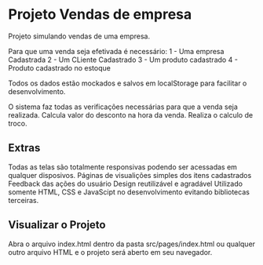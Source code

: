 # Projeto Vendas de empresa
Projeto simulando vendas de uma empresa.

Para que uma venda seja efetivada é necessário: 1 - Uma empresa Cadastrada 2 - Um CLiente Cadastrado 3 - Um produto cadastrado 4 - Produto cadastrado no estoque

Todos os dados estão mockados e salvos em localStorage para facilitar o desenvolvimento.

O sistema faz todas as verificações necessárias para que a venda seja realizada. Calcula valor do desconto na hora da venda. Realiza o calculo de troco.

## Extras
Todas as telas são totalmente responsivas podendo ser acessadas em qualquer disposivos.
Páginas de visualições simples dos itens cadastrados
Feedback das ações do usuário
Design reutilizável e agradável
Utilizado somente HTML, CSS e JavaScipt no desenvolvimento evitando bibliotecas terceiras.

## Visualizar o Projeto
Abra o arquivo index.html dentro da pasta src/pages/index.html ou qualquer outro arquivo HTML e o projeto será aberto em seu navegador.
